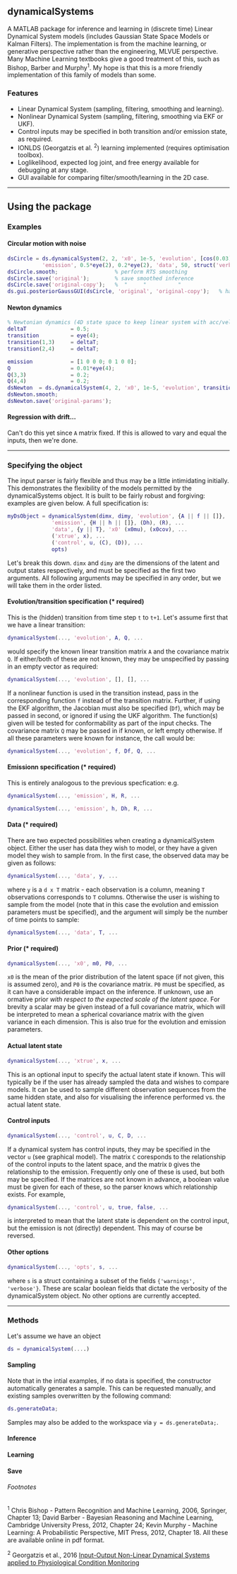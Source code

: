 ## dynamicalSystems
A MATLAB package for inference and learning in (discrete time) Linear Dynamical System models (includes Gaussian State Space Models or Kalman Filters). The implementation is from the machine learning, or generative perspective rather than the engineering, MLVUE perspective. Many Machine Learning textbooks give a good treatment of this, such as Bishop, Barber and Murphy<sup>1</sup>. My hope is that this is a more friendly implementation of this family of models than some. 

### Features
* Linear Dynamical System (sampling, filtering, smoothing and learning).
* Nonlinear Dynamical System (sampling, filtering, smoothing via EKF or UKF).
* Control inputs may be specified in both transition and/or emission state, as required.
* IONLDS (Georgatzis et al. <sup>2</sup>) learning implemented (requires optimisation toolbox).
* Loglikelihood, expected log joint, and free energy available for debugging at any stage.
* GUI available for comparing filter/smooth/learning in the 2D case.

-------------------------------------------------------------
## Using the package
### Examples

#### Circular motion with noise
```matlab
dsCircle = ds.dynamicalSystem(2, 2, 'x0', 1e-5, 'evolution', [cos(0.03) -sin(0.03); sin(0.03) cos(0.03)], eye(2), ...
           'emission', 0.5*eye(2), 0.2*eye(2), 'data', 50, struct('verbose', false));   % sample from circular path
dsCircle.smooth;                  % perform RTS smoothing
dsCircle.save('original');        % save smoothed inference
dsCircle.save('original-copy');   %  "     "          "
ds.gui.posteriorGaussGUI(dsCircle, 'original', 'original-copy');   % hack to use the GUI for easy viewing
```

#### Newton dynamics
```matlab
% Newtonian dynamics (4D state space to keep linear system with acc/veloc)
deltaT              = 0.5;
transition          = eye(4);
transition(1,3)     = deltaT;
transition(2,4)     = deltaT;

emission            = [1 0 0 0; 0 1 0 0];
Q                   = 0.01*eye(4);
Q(3,3)              = 0.2;
Q(4,4)              = 0.2;
dsNewton  = ds.dynamicalSystem(4, 2, 'x0', 1e-5, 'evolution', transition, Q, 'emission', emission, 5*eye(2), 'data', 100);
dsNewton.smooth;
dsNewton.save('original-params');
```

#### Regression with drift...
Can't do this yet since `A` matrix fixed. If this is allowed to vary and equal the inputs, then we're done.


-------------------------------------------------------------
### Specifying the object
The input parser is fairly flexible and thus may be a little intimidating initially. This demonstrates the flexibility of the models permitted by the dynamicalSystems object. It is built to be fairly robust and forgiving: examples are given below. A full specification is:

```matlab
myDsObject = dynamicalSystem(dimx, dimy, 'evolution', {A || f || []}, (Df), (Q), ...
              'emission', {H || h || []}, (Dh), (R), ...
              'data', {y || T}, 'x0' (x0mu), (x0cov), ...
              ('xtrue', x), ...
              ('control', u, (C), (D)), ...
              opts)
```
Let's break this down. `dimx` and `dimy` are the dimensions of the latent and output states respectively, and must be specified as the first two arguments. All following arguments may be specified in any order, but we will take them in the order listed. 

#### Evolution/transition specification (* required)
This is the (hidden) transition from time step `t` to `t+1`. Let's assume first that we have a linear transition:

```matlab
dynamicalSystem(..., 'evolution', A, Q, ...
```
would specify the known linear transition matrix `A` and the covariance matrix `Q`. If either/both of these are not known, they may be unspecified by passing in an empty vector as required:

```matlab
dynamicalSystem(..., 'evolution', [], [], ...
```

If a nonlinear function is used in the transition instead, pass in the corresponding function `f` instead of the transition matrix. Further, if using the EKF algorithm, the Jacobian must also be specified (`Df`), which may be passed in second, or ignored if using the UKF algorithm. The function(s) given will be tested for conformability as part of the input checks. The covariance matrix `Q` may be passed in if known, or left empty otherwise. If all these parameters were known for instance, the call would be:

```matlab
dynamicalSystem(..., 'evolution', f, Df, Q, ...
```

#### Emissionn specification (* required)
This is entirely analogous to the previous specfication: e.g.
```matlab
dynamicalSystem(..., 'emission', H, R, ...
```
```matlab
dynamicalSystem(..., 'emission', h, Dh, R, ...
```

#### Data (* required)
There are two expected possibilities when creating a dynamicalSystem object. Either the user has data they wish to model, or they have a given model they wish to sample from. In the first case, the observed data may be given as follows:
```matlab
dynamicalSystem(..., 'data', y, ...
```
where `y` is a `d x T` matrix - each observation is a column, meaning `T` observations corresponds to `T` columns. Otherwise the user is wishing to sample from the model (note that in this case the evolution and emission parameters must be specified), and the argument will simply be the number of time points to sample:
```matlab
dynamicalSystem(..., 'data', T, ...
```
#### Prior (* required)
```matlab
dynamicalSystem(..., 'x0', m0, P0, ...
```
`x0` is the mean of the prior distribution of the latent space (if not given, this is assumed zero), and `P0` is the covariance matrix. `P0` must be specified, as it can have a considerable impact on the inference. If unknown, use an ormative prior *with respect to the expected scale of the latent space*. For brevity a scalar may be given instead of a full covariance matrix, which will be interpreted to mean a spherical covariance matrix with the given variance in each dimension. This is also true for the evolution and emission parameters.

#### Actual latent state
```matlab
dynamicalSystem(..., 'xtrue', x, ...
```
This is an optional input to specify the actual latent state if known. This will typically be if the user has already sampled the data and wishes to compare models. It can be used to sample different observation sequences from the same hidden state, and also for visualising the inference performed vs. the actual latent state.

#### Control inputs
```matlab
dynamicalSystem(..., 'control', u, C, D, ...
```
If a dynamical system has control inputs, they may be specified in the vector `u` (see graphical model). The matrix `C` coresponds to the relationship of the control inputs to the latent space, and the matrix `D` gives the relationship to the emission. Frequently only one of these is used, but both may be specified. If the matrices are not known in advance, a boolean value must be given for each of these, so the parser knows which relationship exists. For example,
```matlab
dynamicalSystem(..., 'control', u, true, false, ...
```
is interpreted to mean that the latent state is dependent on the control input, but the emission is not (directly) dependent. This may of course be reversed.

#### Other options
```matlab
dynamicalSystem(..., 'opts', s, ...
```
where `s` is a struct containing a subset of the fields `{'warnings', 'verbose'}`. These are scalar boolean fields that dictate the verbosity of the dynamicalSystem object. No other options are currently accepted.


-------------------------------------------------------------
### Methods
Let's assume we have an object
```matlab
ds = dynamicalSystem(....)
```

#### Sampling
Note that in the intial examples, if no data is specified, the constructor automatically generates a sample. This can be requested manually, and existing samples overwritten by the following command:
```matlab
ds.generateData;
```
Samples may also be added to the workspace via `y = ds.generateData;`.

#### Inference

#### Learning

#### Save



###### Footnotes
<sup>1</sup> Chris Bishop - Pattern Recognition and Machine Learning, 2006, Springer, Chapter 13; David Barber - Bayesian Reasoning and Machine Learning, Cambridge University Press, 2012, Chapter 24; Kevin Murphy - Machine Learning: A Probabilistic Perspective, MIT Press, 2012, Chapter 18. All these are available online in pdf format.

<sup>2</sup> Georgatzis et al., 2016 [Input-Output Non-Linear Dynamical Systems applied to Physiological Condition Monitoring](https://arxiv.org/abs/1608.00242)

